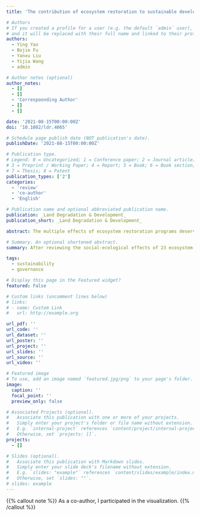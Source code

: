 ```yaml
---
title: 'The contribution of ecosystem restoration to sustainable development goals in Asian drylands: A literature review'

# Authors
# If you created a profile for a user (e.g. the default `admin` user), write the username (folder name) here
# and it will be replaced with their full name and linked to their profile.
authors:
  - Ying Yao
  - Bojie Fu
  - Yanxu Liu
  - Yijia Wang
  - admin

# Author notes (optional)
author_notes:
  - []
  - []
  - 'Correspoonding Author'
  - []
  - []

date: '2021-08-15T00:00:00Z'
doi: '10.1002/ldr.4065'

# Schedule page publish date (NOT publication's date).
publishDate: '2021-08-15T00:00:00Z'

# Publication type.
# Legend: 0 = Uncategorized; 1 = Conference paper; 2 = Journal article;
# 3 = Preprint / Working Paper; 4 = Report; 5 = Book; 6 = Book section;
# 7 = Thesis; 8 = Patent
publication_types: ['2']
categories:
  - 'review'
  - 'co-author'
  - 'English'

# Publication name and optional abbreviated publication name.
publication: _Land Degradation & Development_
publication_short: _Land Degradation & Development_

abstract: The multiple effects of ecosystem restoration programs deserve attention. After reviewing the social-ecological effects of 23 ecosystem restoration programs in Asia's drylands, we find that these programs mainly contribute to SDGs synergistically, but the tradeoffs between social-ecological effects still exists. Among the five goals of SDG15 (Life on Land), SDG13 (Climate Action), SDG6 (Clean Water and Sanitation), SDG1 (No poverty) and SDG2 (Zero Hunger), 11 programs can synergistically achieve no less than three goals, especially grassland restoration and water diversion in China, as well as water management programs in Israel. However, the contribution of ecosystem restoration programs to SDG15 easily weakens SDG6, SDG1 and SDG2, indicating the competition of land and water between ecosystem restoration and agriculture. To reduce the trade-offs among SGDs caused by ecosystem restoration, we propose the social-ecological system research framework of “Dryland Boundary – Water, Food, Energy and Ecosystem Nexus - Meta-coupling – Nature-based Solutions” to guide the implementation of ecosystem restoration programs from four aspects:supply–demand matching, element matching, regional matching and local adaptation.

# Summary. An optional shortened abstract.
summary: After reviewing the social-ecological effects of 23 ecosystem restoration programs in Asia's drylands, we find that these programs mainly contribute to SDGs synergistically, but the tradeoffs between social-ecological effects still exists. 

tags:
  - sustainability
  - governance

# Display this page in the Featured widget?
featured: False

# Custom links (uncomment lines below)
# links:
# - name: Custom Link
#   url: http://example.org

url_pdf: ''
url_code: ''
url_dataset: ''
url_poster: ''
url_project: ''
url_slides: ''
url_source: ''
url_video: ''

# Featured image
# To use, add an image named `featured.jpg/png` to your page's folder.
image:
  caption: ''
  focal_point: ''
  preview_only: false

# Associated Projects (optional).
#   Associate this publication with one or more of your projects.
#   Simply enter your project's folder or file name without extension.
#   E.g. `internal-project` references `content/project/internal-project/index.md`.
#   Otherwise, set `projects: []`.
projects:
  - []

# Slides (optional).
#   Associate this publication with Markdown slides.
#   Simply enter your slide deck's filename without extension.
#   E.g. `slides: "example"` references `content/slides/example/index.md`.
#   Otherwise, set `slides: ""`.
# slides: example
---
```

{{% callout note %}}
As a co-author, I participated in the visualization.
{{% /callout %}}
